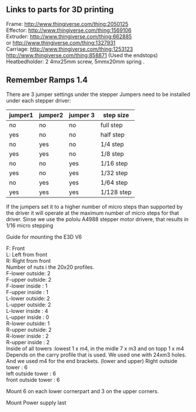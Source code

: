 ## Links to parts for 3D printing 

Frame:      http://www.thingiverse.com/thing:2050125 <br>
Effector:   http://www.thingiverse.com/thing:1569106 <br>
Extruder:   http://www.thingiverse.com/thing:662885 <br>
      or    http://www.thingiverse.com/thing:1327931 <br>
Carriage:   http://www.thingiverse.com/thing:1253123 <br>
            http://www.thingiverse.com/thing:858871   (Used the endstops) <br>
Heatbedholder: 2 4mx25mm screw, 5mmx20mm spring .


## Remember Ramps 1.4 
There are 3 jumper settings under the stepper
Jumpers need to be installed under each stepper driver:

jumper1 | jumper2 | jumper 3 | step size
------------ | ------------- | ------------- | -------------
 no  |  no |   no |  full step
 yes |  no |   no |   half step
 no  |  yes |   no |   1/4 step
 yes |  yes |   no |   1/8 step
 no  |  no |   yes |   1/16 step
 yes |  no |   yes |   1/32 step
 no  |  yes |   yes |   1/64 step
 yes |  yes |   yes |   1/128 step
 
 If the jumpers set it to a higher number of micro steps than supported by the 
 driver it will operate at the maximum number of micro steps for that driver. 
 Sinse we use the pololu A4988 stepper motor drivere, that results in 1/16 micro stepping



Guide for mounting the E3D V6 

F: Front <br>
L: Left from front<br>
R: Right from front <br>
Number of nuts i the 20x20 profiles. <br>
F-lower outside: 2<br>
F-upper outside: 2<br>
F-lower inside : 1<br>
F-upper inside : 1<br>
L-lower outside: 2<br>
L-upper outside: 2<br>
L-lower inside : 4<br>
L-upper inside : 0<br>
R-lower outside: 1<br>
R-upper outside: 2 <br>
R-lower inside : 2<br>
R-upper inside : 2 <br>
Inside of all towers :lowest 1 x m4, in the midle 7 x m3 and on topp 1 x m4 <br>
Depends on the carry profile that is used. We used one with 24xm3 holes. <br>
And we used m4 for the end brackets. (lower and upper) 
Right outside tower : 6 <br>
left outside tower : 6 <br>
front outside tower : 6 <br>

Mount 6 on each lower cornerpart and 3 on the upper corners. 


Mount Power supply last
